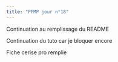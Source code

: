 ```yaml
---
title: "PFMP jour n°18"
---
```


Continuation au remplissage du README

Continuation du tuto car je bloquer encore

Fiche cerise pro remplie